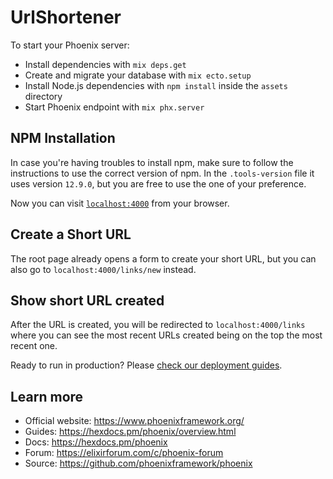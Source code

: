 # UrlShortener

To start your Phoenix server:

  * Install dependencies with `mix deps.get`
  * Create and migrate your database with `mix ecto.setup`
  * Install Node.js dependencies with `npm install` inside the `assets` directory
  * Start Phoenix endpoint with `mix phx.server`

## NPM Installation

In case you're having troubles to install npm, make sure to follow the instructions to use the correct
version of npm. In the `.tools-version` file it uses version `12.9.0`, but you are free to use the one of
your preference.

Now you can visit [`localhost:4000`](http://localhost:4000) from your browser.

## Create a Short URL

The root page already opens a form to create your short URL, but you can also go to
`localhost:4000/links/new` instead.

## Show short URL created

After the URL is created, you will be redirected to `localhost:4000/links` where you can
see the most recent URLs created being on the top the most recent one.

Ready to run in production? Please [check our deployment guides](https://hexdocs.pm/phoenix/deployment.html).

## Learn more

  * Official website: https://www.phoenixframework.org/
  * Guides: https://hexdocs.pm/phoenix/overview.html
  * Docs: https://hexdocs.pm/phoenix
  * Forum: https://elixirforum.com/c/phoenix-forum
  * Source: https://github.com/phoenixframework/phoenix
